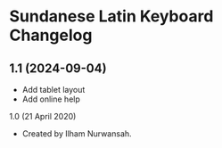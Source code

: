 Sundanese Latin Keyboard Changelog
====================

1.1 (2024-09-04)
----------------
* Add tablet layout
* Add online help

1.0 (21 April 2020)
* Created by Ilham Nurwansah.
